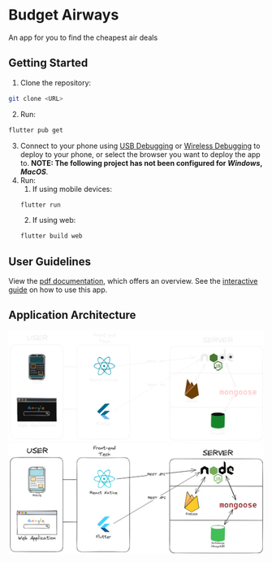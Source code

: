 # Budget Airways

An app for you to find the cheapest air deals

## Getting Started

1) Clone the repository:
```sh
git clone <URL>
```
2) Run:
```sh
flutter pub get
```
3) Connect to your phone using [USB Debugging](https://developer.android.com/studio/debug/dev-options) or [Wireless Debugging](https://medium.com/android-news/wireless-debugging-through-adb-in-android-using-wifi-965f7edd163a) to deploy to your phone, or select the browser you want to deploy the app to.  **NOTE: The following project has not been configured for *Windows*, *MacOS***.
4) Run:
   1) If using mobile devices:
   ```sh
   flutter run
   ```
   2) If using web:
   ```sh
   flutter build web
   ```

## User Guidelines

View the [pdf documentation](public/Flight%20Searcher.pdf), which offers an overview. See the [interactive guide](public/Flight%20Searcher.pptx) on how to use this app.

## Application Architecture

![arch](public/arch%20dark.png)
![archlight](public/arch%20light.png)
